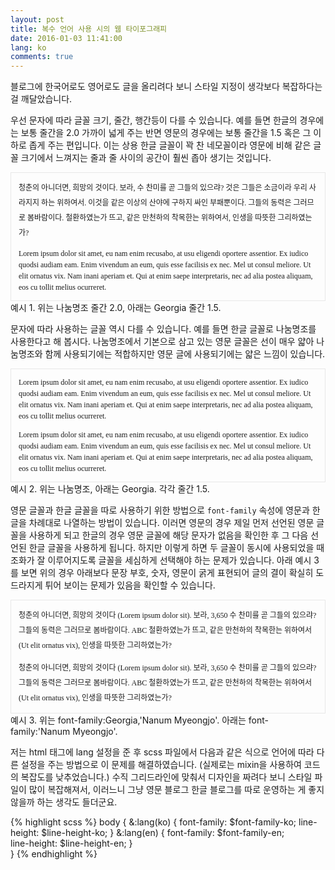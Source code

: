 ```yaml
---
layout: post
title: 복수 언어 사용 시의 웹 타이포그래피
date: 2016-01-03 11:41:00
lang: ko
comments: true
---
```


<style type='text/css' scoped>
.figure {
  font-size: 12px;
  line-height: 1.5;
  border: 1px solid #e8e8e8;
  padding: 12px;
  letter-spacing: 0;
}
.figure > li {
  list-style-type: none;
}
.figure > li:not(:last-child) {
  padding-bottom: 12px;
}
</style>

블로그에 한국어로도 영어로도 글을 올리려다 보니 스타일 지정이 생각보다 복잡하다는 걸 깨달았습니다.

우선 문자에 따라 글꼴 크기, 줄간, 행간등이 다를 수 있습니다. 예를 들면 한글의 경우에는 보통 줄간을 2.0 가까이 넓게 주는 반면 영문의 경우에는 보통 줄간을 1.5 혹은 그 이하로 좁게 주는 편입니다. 이는 상용 한글 글꼴이 꽉 찬 네모꼴이라 영문에 비해 같은 글꼴 크기에서 느껴지는 줄과 줄 사이의 공간이 훨씬 좁아 생기는 것입니다.

<div class='figure'>
  <li style="font-family:'Nanum Myeongjo'; line-height: 2.0;">
    청춘의 아니더면, 희망의 것이다. 보라, 수 찬미를 곧 그들의 있으랴? 것은 그들은 소금이라 우리 사라지지 하는 위하여서. 이것을 같은 이상의 산야에 구하지 싸인 부패뿐이다. 그들의 동력은 그러므로 봄바람이다. 철환하였는가 뜨고, 같은 만천하의 착목한는 위하여서, 인생을 따뜻한 그리하였는가?
  </li>
  <li style="font-family:'Georgia'; line-height: 1.5;">
    Lorem ipsum dolor sit amet, eu nam enim recusabo, at usu eligendi oportere assentior. Ex iudico quodsi audiam eam. Enim vivendum an eum, quis esse facilisis ex nec. Mel ut consul meliore. Ut elit ornatus vix. Nam inani aperiam et. Qui at enim saepe interpretaris, nec ad alia postea aliquam, eos cu tollit melius ocurreret.
  </li>
</div>
<figcaption>예시 1. 위는 나눔명조 줄간 2.0, 아래는 Georgia 줄간 1.5.</figcaption>

문자에 따라 사용하는 글꼴 역시 다를 수 있습니다. 예를 들면 한글 글꼴로 나눔명조를 사용한다고 해 봅시다. 나눔명조에서 기본으로 삼고 있는 영문 글꼴은 선이 매우 얇아 나눔명조와 함께 사용되기에는 적합하지만 영문 글에 사용되기에는 얇은 느낌이 있습니다.

<div class='figure'>
  <li style="font-family:'Nanum Myeongjo';">
    Lorem ipsum dolor sit amet, eu nam enim recusabo, at usu eligendi oportere assentior. Ex iudico quodsi audiam eam. Enim vivendum an eum, quis esse facilisis ex nec. Mel ut consul meliore. Ut elit ornatus vix. Nam inani aperiam et. Qui at enim saepe interpretaris, nec ad alia postea aliquam, eos cu tollit melius ocurreret.
  </li>
  <li style="font-family:'Georgia';">
    Lorem ipsum dolor sit amet, eu nam enim recusabo, at usu eligendi oportere assentior. Ex iudico quodsi audiam eam. Enim vivendum an eum, quis esse facilisis ex nec. Mel ut consul meliore. Ut elit ornatus vix. Nam inani aperiam et. Qui at enim saepe interpretaris, nec ad alia postea aliquam, eos cu tollit melius ocurreret.
  </li>
</div>
<figcaption>예시 2. 위는 나눔명조, 아래는 Georgia. 각각 줄간 1.5.</figcaption>

영문 글꼴과 한글 글꼴을 따로 사용하기 위한 방법으로 `font-family` 속성에 영문과 한글을 차례대로 나열하는 방법이 있습니다. 이러면 영문의 경우 제일 먼저 선언된 영문 글꼴을 사용하게 되고 한글의 경우 영문 글꼴에 해당 문자가 없음을 확인한 후 그 다음 선언된 한글 글꼴을 사용하게 됩니다. 하지만 이렇게 하면 두 글꼴이 동시에 사용되었을 때 조화가 잘 이루어지도록 글꼴을 세심하게 선택해야 하는 문제가 있습니다. 아래 예시 3를 보면 위의 경우 아래보다 문장 부호, 숫자, 영문이 굵게 표현되어 글의 결이 확실히 도드라지게 튀어 보이는 문제가 있음을 확인할 수 있습니다.

<div class='figure' style='line-height:2.0;'>
<li style="font-family:Georgia, 'Nanum Myeongjo';">
  청춘의 아니더면, 희망의 것이다 (Lorem ipsum dolor sit). 보라, 3,650 수 찬미를 곧 그들의 있으랴? 그들의 동력은 그러므로 봄바람이다. ABC 철환하였는가 뜨고, 같은 만천하의 착목한는 위하여서 (Ut elit ornatus vix), 인생을 따뜻한 그리하였는가?
</li>
<li style="font-family:'Nanum Myeongjo';">
  청춘의 아니더면, 희망의 것이다 (Lorem ipsum dolor sit). 보라, 3,650 수 찬미를 곧 그들의 있으랴? 그들의 동력은 그러므로 봄바람이다. ABC 철환하였는가 뜨고, 같은 만천하의 착목한는 위하여서 (Ut elit ornatus vix), 인생을 따뜻한 그리하였는가?
</li>
</div>
<figcaption>예시 3. 위는 font-family:Georgia,'Nanum Myeongjo'. 아래는 font-family:'Nanum Myeongjo'.</figcaption>

저는 html 태그에 lang 설정을 준 후 scss 파일에서 다음과 같은 식으로 언어에 따라 다른 설정을 주는 방법으로 이 문제를 해결하였습니다. (실제로는 mixin을 사용하여 코드의 복잡도를 낮추었습니다.) 수직 그리드라인에 맞춰서 디자인을 짜려다 보니 스타일 파일이 많이 복잡해져서, 이러느니 그냥 영문 블로그 한글 블로그를 따로 운영하는 게 좋지 않을까 하는 생각도 들더군요.

{% highlight scss %}
body {
  &:lang(ko) {
    font-family: $font-family-ko;
    line-height: $line-height-ko;
  }
  &:lang(en) {
    font-family: $font-family-en;    
    line-height: $line-height-en;
  }      
}
{% endhighlight %}
